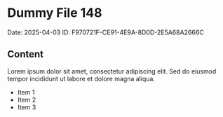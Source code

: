 # Dummy File 148

Date: 2025-04-03
ID: F970721F-CE91-4E9A-8D0D-2E5A68A2666C

## Content

Lorem ipsum dolor sit amet, consectetur adipiscing elit.
Sed do eiusmod tempor incididunt ut labore et dolore magna aliqua.

* Item 1
* Item 2
* Item 3

